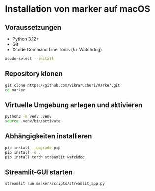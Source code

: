 # Installation von marker auf macOS

## Voraussetzungen

- Python 3.12+
- Git
- Xcode Command Line Tools (für Watchdog)

```bash
xcode-select --install
```

## Repository klonen

```bash
git clone https://github.com/VikParuchuri/marker.git
cd marker
```

## Virtuelle Umgebung anlegen und aktivieren

```bash
python3 -m venv .venv
source .venv/bin/activate
```

## Abhängigkeiten installieren

```bash
pip install --upgrade pip
pip install -e .
pip install torch streamlit watchdog
```

## Streamlit-GUI starten

```bash
streamlit run marker/scripts/streamlit_app.py